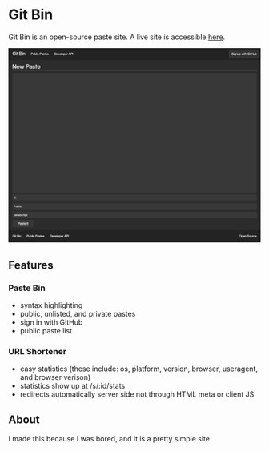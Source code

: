 # Git Bin

Git Bin is an open-source paste site. A live site is accessible [here](https://gitbin.dev).

![screenshot of homepage](/public/img/home.png)

## Features

### Paste Bin

* syntax highlighting
* public, unlisted, and private pastes
* sign in with GitHub
* public paste list

### URL Shortener

* easy statistics (these include: os, platform, version, browser, useragent, and browser verison)
* statistics show up at /s/:id/stats
* redirects automatically server side not through HTML meta or client JS

## About

I made this because I was bored, and it is a pretty simple site.